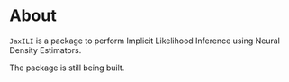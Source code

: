 # About

`JaxILI` is a package to perform Implicit Likelihood Inference using Neural Density Estimators.

The package is still being built.